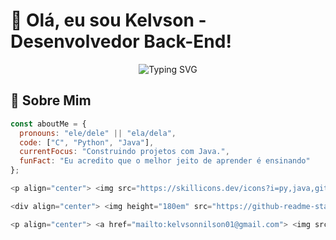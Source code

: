 # 👋 Olá, eu sou Kelvson - Desenvolvedor Back-End!

<div align="center">
  <img src="https://readme-typing-svg.demolab.com?font=Fira+Code&pause=1000&color=5C7AFF&width=435&lines=Desenvolvedor+Full-Stack;Apaixonado+por+Tecnologia;Sempre+aprendendo+coisas+novas" alt="Typing SVG" />
</div>

## 🚀 Sobre Mim

```javascript
const aboutMe = {
  pronouns: "ele/dele" || "ela/dela",
  code: ["C", "Python", "Java"],
  currentFocus: "Construindo projetos com Java.",
  funFact: "Eu acredito que o melhor jeito de aprender é ensinando"
};

<p align="center"> <img src="https://skillicons.dev/icons?i=py,java,git,github,vscode&perline=8" /> </p>

<div align="center"> <img height="180em" src="https://github-readme-stats.vercel.app/api?username=kelvsonnilsonn&show_icons=true&theme=dracula&include_all_commits=true&count_private=true"/> <img height="180em" src="https://github-readme-stats.vercel.app/api/top-langs/?username=kelvsonnilsonn&layout=compact&langs_count=7&theme=dracula"/> </div>

<p align="center"> <a href="mailto:kelvsonnilson01@gmail.com"> <img src="https://img.shields.io/badge/Gmail-D14836?style=for-the-badge&logo=gmail&logoColor=white" /> </a> </p><div align="center"> <img src="https://komarev.com/ghpvc/?username=kelvsonnilsonn&label=Profile%20views&color=0e75b6&style=flat" alt="kelvsonnilsonn" /> </div> ```
